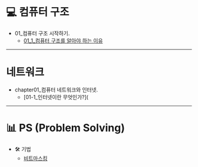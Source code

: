 # 💻 컴퓨터 구조

* 01_컴퓨터 구조 시작하기.
  * [01_1_컴퓨터 구조를 알아야 하는 이유](컴퓨터구조/01-1_컴퓨터구조를_알아야하는_이유.md)

---
# 네트워크

* chapter01_컴퓨터 네트워크와 인터넷.
  * [01-1_인터넷이란 무엇인가?](
---

# 📊 PS (Problem Solving)

* 🛠 기법
  * [비트마스킹](PS/기법/비트마스킹.md)











